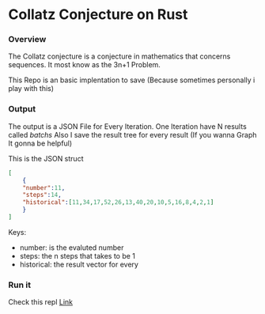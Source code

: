 # Collatz Conjecture on Rust #

### Overview
The Collatz conjecture is a conjecture in mathematics that concerns sequences. It most know as the 3n+1 Problem.

This Repo is an basic implentation to save (Because sometimes personally i play with this)


### Output
The output is a JSON File for Every Iteration. 
One Iteration have N results called *batchs*
Also I save the result tree for every result (If you wanna Graph It gonna be helpful)

This is the JSON struct
```json
[
	{
	"number":11,
	"steps":14,
	"historical":[11,34,17,52,26,13,40,20,10,5,16,8,4,2,1]
	}
]
```

Keys:
- number: is the evaluted number
- steps: the n steps that takes to be 1
- historical: the result vector for every

### Run it

Check this repl [Link](https://replit.com/@migeruj/Collatz?v=1)
